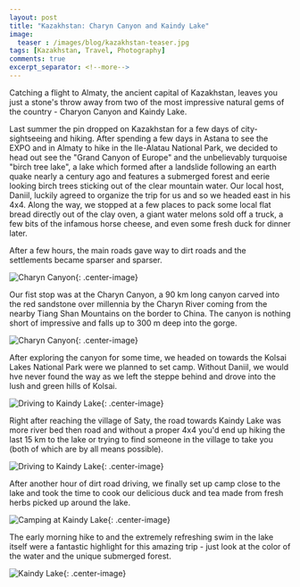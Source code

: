 ```yaml
---
layout: post
title: "Kazakhstan: Charyn Canyon and Kaindy Lake"
image:
  teaser : /images/blog/kazakhstan-teaser.jpg
tags: [Kazakhstan, Travel, Photography]
comments: true
excerpt_separator: <!--more-->
---
```


Catching a flight to Almaty, the ancient capital of Kazakhstan, leaves you just a stone's throw away from two of the most impressive natural gems of the country - Charyon Canyon and Kaindy Lake.

<!--more-->

Last summer the pin dropped on Kazakhstan for a few days of city-sightseeing and hiking. After spending a few days in Astana to see the EXPO and in Almaty to hike in the Ile-Alatau National Park, we decided to head out see the "Grand Canyon of Europe" and the unbelievably turquoise "birch tree lake", a lake which formed after a landslide following an earth quake nearly a century ago and features a submerged forest and eerie looking birch trees sticking out of the clear mountain water. Our local host, Daniil, luckily agreed to organize the trip for us and so we headed east in his 4x4. Along the way, we stopped at a few places to pack some local flat bread directly out of the clay oven, a giant water melons sold off a truck, a few bits of the infamous horse cheese, and even some fresh duck for dinner later.

After a few hours, the main roads gave way to dirt roads and the settlements became sparser and sparser.

![Charyn Canyon](/images/travel/Kazakhstan-Charyn-Canyon-01.jpg){: .center-image}

Our fist stop was at the Charyn Canyon, a 90 km long canyon carved into the red sandstone over millennia by the Charyn River coming from the nearby Tiang Shan Mountains on the border to China. The canyon is nothing short of impressive and falls up to 300 m deep into the gorge. 

![Charyn Canyon](/images/travel/Kazakhstan-Charyn-Canyon-02.jpg){: .center-image}

After exploring the canyon for some time, we headed on towards the Kolsai Lakes National Park were we planned to set camp. Without Daniil, we would hve never found the way as we left the steppe behind and drove into the lush and green hills of Kolsai.

![Driving to Kaindy Lake](/images/travel/Kazakhstan-Kaindy-Lake-02.jpg){: .center-image}

Right after reaching the village of Saty, the road towards Kaindy Lake was more river bed then road and without a proper 4x4 you'd end up hiking the last 15 km to the lake or trying to find someone in the village to take you (both of which are by all means possible). 

![Driving to Kaindy Lake](/images/travel/Kazakhstan-Kaindy-Lake-03.jpg){: .center-image}

After another hour of dirt road driving, we finally set up camp close to the lake and took the time to cook our delicious duck and tea made from fresh herbs picked up around the lake.

![Camping at Kaindy Lake](/images/travel/Kazakhstan-Kaindy-Lake-04.jpg){: .center-image}

The early morning hike to and the extremely refreshing swim in the lake itself were a fantastic highlight for this amazing trip - just look at the color of the water and the unique submerged forest.

![Kaindy Lake](/images/travel/Kazakhstan-Kaindy-Lake-06.jpg){: .center-image}








